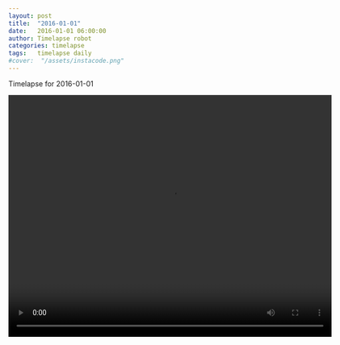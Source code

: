 ```yaml
---
layout: post
title:  "2016-01-01"
date:   2016-01-01 06:00:00
author: Timelapse robot
categories: timelapse
tags:	timelapse daily
#cover:  "/assets/instacode.png"
---
```

Timelapse for 2016-01-01

<video width="640" height="480" controls>
  <source src="https://cdn.rawgit.com/bridge-in-ice/bridge-in-ice/master/2016-01-01.webm" type="video/webm">
  Your browser does not support the video tag.
</video>
